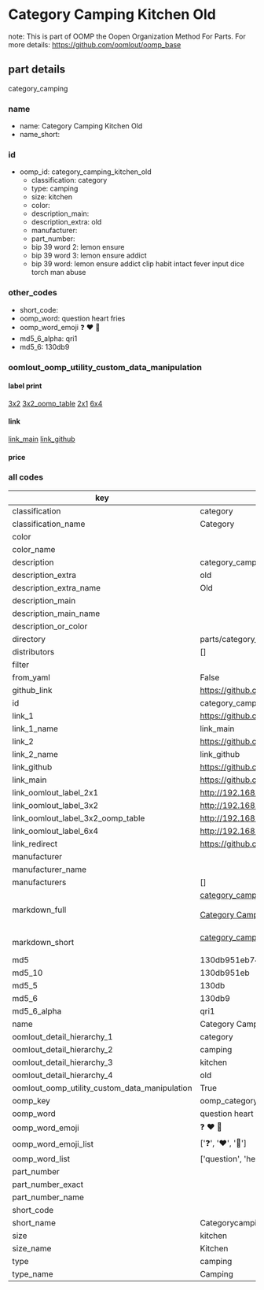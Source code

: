 # Category Camping Kitchen Old  

note: This is part of OOMP the Oopen Organization Method For Parts. For more details: https://github.com/oomlout/oomp_base

##  part details
  



category_camping



### name
* name: Category Camping Kitchen Old
* name_short: 
### id
* oomp_id: category_camping_kitchen_old
  * classification: category
  * type: camping
  * size: kitchen
  * color: 
  * description_main: 
  * description_extra: old
  * manufacturer: 
  * part_number: 
  * bip 39 word 2: lemon ensure
  * bip 39 word 3: lemon ensure addict
  * bip 39 word: lemon ensure addict clip habit intact fever input dice torch man abuse

### other_codes
* short_code: 
* oomp_word: question heart fries
* oomp_word_emoji :question: :heart: :fries:
* md5_6_alpha: qri1
* md5_6: 130db9






### oomlout_oomp_utility_custom_data_manipulation
#### label print
[3x2](http://192.168.1.245:1112/?label=oomp%20qri1)
[3x2_oomp_table](http://192.168.1.108:1112/?label=oomp%20qri1)
[2x1](http://192.168.1.242:1112/?label=oomp%20qri1)
[6x4](http://192.168.1.55:1112/?label=oomp%20qri1)    

#### link

[link_main](https://github.com/oomlout/oomlout_oomp_version_1_messy/tree/main/parts/category_camping_kitchen_old) [link_github](https://github.com/oomlout/oomlout_oomp_version_1_messy/tree/main/parts/category_camping_kitchen_old)                             

#### price







### all codes 
| key | value |  
| --- | --- |  
| classification | category |  
| classification_name | Category |  
| color |  |  
| color_name |  |  
| description | category_camping |  
| description_extra | old |  
| description_extra_name | Old |  
| description_main |  |  
| description_main_name |  |  
| description_or_color |   |  
| directory | parts/category_camping_kitchen_old |  
| distributors | [] |  
| filter |  |  
| from_yaml | False |  
| github_link | https://github.com/oomlout/oomlout_oomp_part_src/tree/main/parts/category_camping_kitchen_old |  
| id | category_camping_kitchen_old |  
| link_1 | https://github.com/oomlout/oomlout_oomp_version_1_messy/tree/main/parts/category_camping_kitchen_old |  
| link_1_name | link_main |  
| link_2 | https://github.com/oomlout/oomlout_oomp_version_1_messy/tree/main/parts/category_camping_kitchen_old |  
| link_2_name | link_github |  
| link_github | https://github.com/oomlout/oomlout_oomp_version_1_messy/tree/main/parts/category_camping_kitchen_old |  
| link_main | https://github.com/oomlout/oomlout_oomp_version_1_messy/tree/main/parts/category_camping_kitchen_old |  
| link_oomlout_label_2x1 | http://192.168.1.242:1112/?label=oomp%20qri1 |  
| link_oomlout_label_3x2 | http://192.168.1.245:1112/?label=oomp%20qri1 |  
| link_oomlout_label_3x2_oomp_table | http://192.168.1.108:1112/?label=oomp%20qri1 |  
| link_oomlout_label_6x4 | http://192.168.1.55:1112/?label=oomp%20qri1 |  
| link_redirect | https://github.com/oomlout/oomlout_oomp_version_1_messy/tree/main/parts/category_camping_kitchen_old |  
| manufacturer |  |  
| manufacturer_name |  |  
| manufacturers | [] |  
| markdown_full | [category_camping_kitchen_old](none)<br>[](none)<br>[Category Camping Kitchen Old](none)<br><br> |  
| markdown_short | [category_camping_kitchen_old](none)<br><br> |  
| md5 | 130db951eb74aaadd63412b40692d3fe |  
| md5_10 | 130db951eb |  
| md5_5 | 130db |  
| md5_6 | 130db9 |  
| md5_6_alpha | qri1 |  
| name | Category Camping Kitchen Old |  
| oomlout_detail_hierarchy_1 | category |  
| oomlout_detail_hierarchy_2 | camping |  
| oomlout_detail_hierarchy_3 | kitchen |  
| oomlout_detail_hierarchy_4 | old |  
| oomlout_oomp_utility_custom_data_manipulation | True |  
| oomp_key | oomp_category_camping_kitchen_old |  
| oomp_word | question heart fries |  
| oomp_word_emoji | :question: :heart: :fries: |  
| oomp_word_emoji_list | [':question:', ':heart:', ':fries:'] |  
| oomp_word_list | ['question', 'heart', 'fries'] |  
| part_number |  |  
| part_number_exact |  |  
| part_number_name |  |  
| short_code |  |  
| short_name | Categorycamping |  
| size | kitchen |  
| size_name | Kitchen |  
| type | camping |  
| type_name | Camping |  
